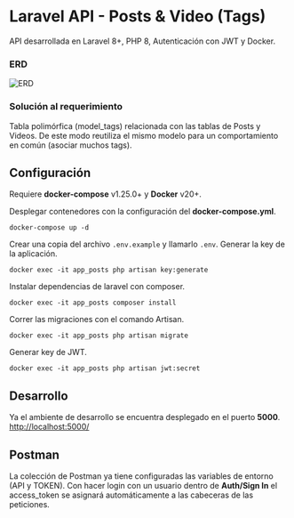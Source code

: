 # Laravel API - Posts & Video (Tags)

API desarrollada en Laravel 8+, PHP 8, Autenticación con JWT y Docker.

### ERD
![ERD](https://i.ibb.co/JR61bBs/ERD-Posts-Videos-Laravel.png)

### Solución al requerimiento
Tabla polimórfica (model_tags) relacionada con las tablas de Posts y Videos. De este modo reutiliza el mismo modelo para un comportamiento en común (asociar muchos tags).

## Configuración

Requiere **docker-compose** v1.25.0+ y **Docker** v20+.

Desplegar contenedores con la configuración del **docker-compose.yml**.
```
docker-compose up -d
```
Crear una copia del archivo `.env.example` y llamarlo `.env`. Generar la key de la aplicación.
```
docker exec -it app_posts php artisan key:generate
```
Instalar dependencias de laravel con composer.

```
docker exec -it app_posts composer install
```

Correr las migraciones con el comando Artisan.
```
docker exec -it app_posts php artisan migrate
```

Generar key de JWT.
```
docker exec -it app_posts php artisan jwt:secret
```

## Desarrollo

Ya el ambiente de desarrollo se encuentra desplegado en el puerto **5000**. [http://localhost:5000/](http://localhost:5000/)

## Postman
La colección de Postman ya tiene configuradas las variables de entorno (API y TOKEN). Con hacer login con un usuario dentro de **Auth/Sign In** el access_token se asignará automáticamente a las cabeceras de las peticiones.